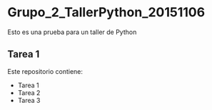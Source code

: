 # Grupo_2_TallerPython_20151106

Esto es una prueba para un taller de Python

## Tarea 1

Este repositorio contiene:

- Tarea 1
- Tarea 2
- Tarea 3

